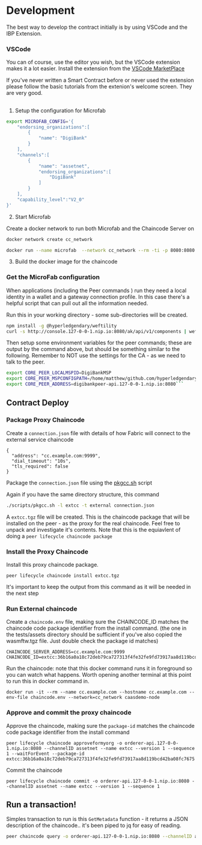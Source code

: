 # Development

The best way to develop the contract initially is by using VSCode and the IBP Extension. 

### VSCode

You can of course, use the editor you wish, but the VSCode extension makes it a lot easier. Install the extension from the [VSCode MarketPlace](https://marketplace.visualstudio.com/items?itemName=IBMBlockchain.ibm-blockchain-platform)

If you've never written a Smart Contract before or never used the extension please follow the basic tutorials from the extenion's welcome screen. They are very good.

##


1. Setup the configuration for Microfab

```bash
export MICROFAB_CONFIG='{
    "endorsing_organizations":[
        {
            "name": "DigiBank"
        }
    ],
    "channels":[
        {
            "name": "assetnet",
            "endorsing_organizations":[
                "DigiBank"
            ]
        }
    ],
    "capability_level":"V2_0"
}'
```

2. Start Microfab

Create a docker network to run both Microfab and the Chaincode Server on
```bash
docker network create cc_network
```

```bash
docker run --name microfab  --network cc_network --rm -ti -p 8080:8080 -e MICROFAB_CONFIG="${MICROFAB_CONFIG}"  ibmcom/ibp-microfab
```

3. Build the docker image for the chaincode

### Get the MicroFab configuration

When applications (including the Peer commands ) run they need a local identity in a wallet and a gateway connection profile. In this case there's a helpful script that can pull out all the information needed. 

Run this in your working directory - some sub-directories will be created. 

```bash
npm install -g @hyperledgendary/weftility
curl -s http://console.127-0-0-1.nip.io:8080/ak/api/v1/components | weft microfab -w ./_cfg/microfab/_wallets -p ./_cfg/microfab/_gateways -m ./_cfg/microfab/_msp -f
```

Then setup some environment variables for the peer commands; these are output by the command above, but should be something similar to the following. Remember to NOT use the settings for the CA - as we need to talk to the peer.

```bash
export CORE_PEER_LOCALMSPID=DigiBankMSP
export CORE_PEER_MSPCONFIGPATH=/home/matthew/github.com/hyperledgendary/contract-as-a-server/infrastructure/microfab-dev/_msp/DigiBank/digibankadmin/msp
export CORE_PEER_ADDRESS=digibankpeer-api.127-0-0-1.nip.io:8080```
```

## Contract Deploy

### Package Proxy Chaincode

Create a `connection.json` file with details of how Fabric will connect to the external service chaincode

```
{
  "address": "cc.example.com:9999",
  "dial_timeout": "10s",
  "tls_required": false
}
```

Package the `connection.json` file using the [pkgcc.sh](https://github.com/hyperledgendary/fabric-builders/blob/master/tools/pkgcc.sh) script

Again if you have the same directory structure, this command

```bash
./scripts/pkgcc.sh -l extcc -t external connection.json
```

A `extcc.tgz` file will be created. This is the chaincode package that will be installed on the peer - as the proxy for the real chaincode.  Feel free to unpack and investigate it's contents.  Note that this is the equiavlent of doing a `peer lifecycle chaincode package`

### Install the Proxy Chaincode

Install this proxy chaincode package.

```
peer lifecycle chaincode install extcc.tgz
```

It's important to keep the output from this command as it will be needed in the next step

### Run External chaincode

Create a `chaincode.env` file, making sure the CHAINCODE_ID matches the chaincode code package identifier from the install command. (the one in the tests/assets directory should be sufficient if you've also copied the wasmftw.tgz file.  Just double check the package id matches)

```
CHAINCODE_SERVER_ADDRESS=cc.example.com:9999
CHAINCODE_ID=extcc:36b16a0a18c72deb79ca727313f4fe32fe9fd73917aa8d119bcd42ba08fc7675
```
Run the chaincode: note that this docker command runs it in foreground so you can watch what happens.  Worth opening another terminal at this point to run this in docker command in.

```
docker run -it --rm --name cc.example.com --hostname cc.example.com --env-file chaincode.env --network=cc_network caasdemo-node
```

### Approve and commit the proxy chaincode

Approve the chaincode, making sure the `package-id` matches the chaincode code package identifier from the install command

```
peer lifecycle chaincode approveformyorg -o orderer-api.127-0-0-1.nip.io:8080 --channelID assetnet --name extcc --version 1 --sequence 1 --waitForEvent --package-id extcc:36b16a0a18c72deb79ca727313f4fe32fe9fd73917aa8d119bcd42ba08fc7675
```

Commit the chaincode

```
peer lifecycle chaincode commit -o orderer-api.127-0-0-1.nip.io:8080 --channelID assetnet --name extcc --version 1 --sequence 1
```

## Run a transaction!

Simples transaction to run is this `GetMetadata` function - it returns a JSON description of the chaincode.. it's been piped to jq for easy of reading.

```bash
peer chaincode query -o orderer-api.127-0-0-1.nip.io:8080 --channelID assetnet -n extcc -c '{"function":"org.hyperledger.fabric:GetMetadata","Args":[]}' | jq
```
